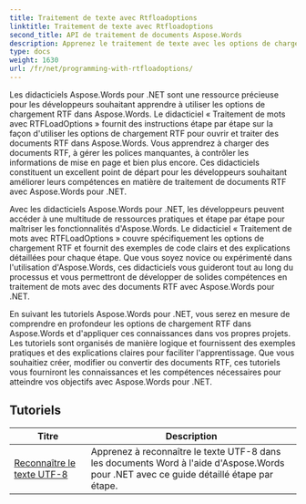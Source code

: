 ```yaml
---
title: Traitement de texte avec Rtfloadoptions
linktitle: Traitement de texte avec Rtfloadoptions
second_title: API de traitement de documents Aspose.Words
description: Apprenez le traitement de texte avec les options de chargement RTF dans Aspose.Words pour .NET. Apprenez à charger et à manipuler des documents RTF à l'aide de didacticiels étape par étape et d'exemples de code C#.
type: docs
weight: 1630
url: /fr/net/programming-with-rtfloadoptions/
---
```

Les didacticiels Aspose.Words pour .NET sont une ressource précieuse pour les développeurs souhaitant apprendre à utiliser les options de chargement RTF dans Aspose.Words. Le didacticiel « Traitement de mots avec RTFLoadOptions » fournit des instructions étape par étape sur la façon d'utiliser les options de chargement RTF pour ouvrir et traiter des documents RTF dans Aspose.Words. Vous apprendrez à charger des documents RTF, à gérer les polices manquantes, à contrôler les informations de mise en page et bien plus encore. Ces didacticiels constituent un excellent point de départ pour les développeurs souhaitant améliorer leurs compétences en matière de traitement de documents RTF avec Aspose.Words pour .NET.

Avec les didacticiels Aspose.Words pour .NET, les développeurs peuvent accéder à une multitude de ressources pratiques et étape par étape pour maîtriser les fonctionnalités d'Aspose.Words. Le didacticiel « Traitement de mots avec RTFLoadOptions » couvre spécifiquement les options de chargement RTF et fournit des exemples de code clairs et des explications détaillées pour chaque étape. Que vous soyez novice ou expérimenté dans l'utilisation d'Aspose.Words, ces didacticiels vous guideront tout au long du processus et vous permettront de développer de solides compétences en traitement de mots avec des documents RTF avec Aspose.Words pour .NET.

En suivant les tutoriels Aspose.Words pour .NET, vous serez en mesure de comprendre en profondeur les options de chargement RTF dans Aspose.Words et d'appliquer ces connaissances dans vos propres projets. Les tutoriels sont organisés de manière logique et fournissent des exemples pratiques et des explications claires pour faciliter l'apprentissage. Que vous souhaitiez créer, modifier ou convertir des documents RTF, ces tutoriels vous fourniront les connaissances et les compétences nécessaires pour atteindre vos objectifs avec Aspose.Words pour .NET.

 ## Tutoriels
| Titre | Description |
| --- | --- |
| [Reconnaître le texte UTF-8](./recognize-utf8-text/) | Apprenez à reconnaître le texte UTF-8 dans les documents Word à l'aide d'Aspose.Words pour .NET avec ce guide détaillé étape par étape. |